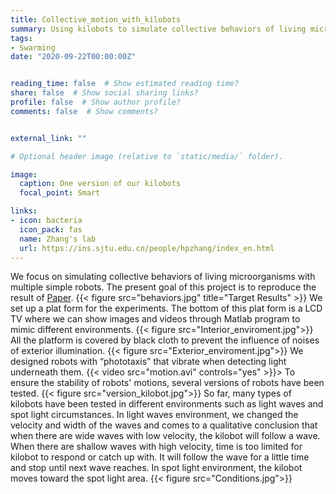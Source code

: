 ```yaml
---
title: Collective_motion_with_kilobots
summary: Using kilobots to simulate collective behaviors of living microorganisms.
tags:
- Swarming
date: "2020-09-22T00:00:00Z"


reading_time: false  # Show estimated reading time?
share: false  # Show social sharing links?
profile: false  # Show author profile?
comments: false  # Show comments?


external_link: ""

# Optional header image (relative to `static/media/` folder).

image:
  caption: One version of our kilobots
  focal_point: Smart

links:
- icon: bacteria
  icon_pack: fas
  name: Zhang's lab
  url: https://ins.sjtu.edu.cn/people/hpzhang/index_en.html
---
```

We focus on simulating collective behaviors of living microorganisms with multiple simple robots. The present goal of this project is to reproduce the result of [Paper](https://arxiv.org/abs/1606.09559). 
{{< figure src="behaviors.jpg" title="Target Results" >}}
We set up a plat form for the experiments. The bottom of this plat form is a LCD TV where we can show images and videos through Matlab program to mimic different environments.
{{< figure src="Interior_enviroment.jpg">}}
All the platform is covered by black cloth to prevent the influence of noises of exterior illumination.
{{< figure src="Exterior_enviroment.jpg">}}
We designed robots with “phototaxis” that vibrate when detecting light underneath them.
{{< video src="motion.avi" controls="yes" >}}>
To ensure the stability of robots' motions, several versions of robots have been tested.
{{< figure src="version_kilobot.jpg">}}
So far, many types of kilobots have been tested in different environments such as light waves and spot light circumstances. In light waves environment, we changed the velocity and width of the waves and comes to a qualitative conclusion that when there are wide waves with low velocity, the kilobot will follow a wave. When there are shallow waves with high velocity, time is too limited for kilobot to respond or catch up with. It will follow the wave for a little time and stop until next wave reaches. In spot light environment, the kilobot moves toward the spot light area.
{{< figure src="Conditions.jpg">}}
